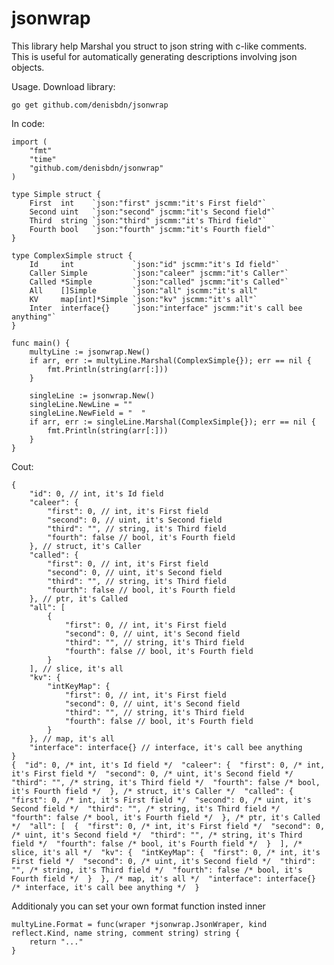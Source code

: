 # jsonwrap

This library help Marshal you struct to json string with c-like comments.
This is useful for automatically generating descriptions involving json objects.

Usage.
Download library:

	go get github.com/denisbdn/jsonwrap

In code:

	import (
		"fmt"
		"time"
		"github.com/denisbdn/jsonwrap"
	)

	type Simple struct {
		First  int    `json:"first" jscmm:"it's First field"`
		Second uint   `json:"second" jscmm:"it's Second field"`
		Third  string `json:"third" jscmm:"it's Third field"`
		Fourth bool   `json:"fourth" jscmm:"it's Fourth field"`
	}

	type ComplexSimple struct {
		Id     int             `json:"id" jscmm:"it's Id field"`
		Caller Simple          `json:"caleer" jscmm:"it's Caller"`
		Called *Simple         `json:"called" jscmm:"it's Called"`
		All    []Simple        `json:"all" jscmm:"it's all"
		KV     map[int]*Simple `json:"kv" jscmm:"it's all"`
		Inter  interface{}     `json:"interface" jscmm:"it's call bee anything"`
	}

	func main() {
		multyLine := jsonwrap.New()
		if arr, err := multyLine.Marshal(ComplexSimple{}); err == nil {
			fmt.Println(string(arr[:]))
		}

		singleLine := jsonwrap.New()
		singleLine.NewLine = ""
		singleLine.NewField = "  "
		if arr, err := singleLine.Marshal(ComplexSimple{}); err == nil {
			fmt.Println(string(arr[:]))
		}
	}

Cout:

	{
		"id": 0, // int, it's Id field 
		"caleer": {
			"first": 0, // int, it's First field 
			"second": 0, // uint, it's Second field 
			"third": "", // string, it's Third field 
			"fourth": false // bool, it's Fourth field 
		}, // struct, it's Caller 
		"called": {
			"first": 0, // int, it's First field 
			"second": 0, // uint, it's Second field 
			"third": "", // string, it's Third field 
			"fourth": false // bool, it's Fourth field 
		}, // ptr, it's Called 
		"all": [
			{
				"first": 0, // int, it's First field 
				"second": 0, // uint, it's Second field 
				"third": "", // string, it's Third field 
				"fourth": false // bool, it's Fourth field 
			}
		], // slice, it's all 
		"kv": {
			"intKeyMap": {
				"first": 0, // int, it's First field 
				"second": 0, // uint, it's Second field 
				"third": "", // string, it's Third field 
				"fourth": false // bool, it's Fourth field 
			}
		}, // map, it's all 
		"interface": interface{} // interface, it's call bee anything 
	}
	{  "id": 0, /* int, it's Id field */  "caleer": {  "first": 0, /* int, it's First field */  "second": 0, /* uint, it's Second field */  "third": "", /* string, it's Third field */  "fourth": false /* bool, it's Fourth field */  }, /* struct, it's Caller */  "called": {  "first": 0, /* int, it's First field */  "second": 0, /* uint, it's Second field */  "third": "", /* string, it's Third field */  "fourth": false /* bool, it's Fourth field */  }, /* ptr, it's Called */  "all": [  {  "first": 0, /* int, it's First field */  "second": 0, /* uint, it's Second field */  "third": "", /* string, it's Third field */  "fourth": false /* bool, it's Fourth field */  }  ], /* slice, it's all */  "kv": {  "intKeyMap": {  "first": 0, /* int, it's First field */  "second": 0, /* uint, it's Second field */  "third": "", /* string, it's Third field */  "fourth": false /* bool, it's Fourth field */  }  }, /* map, it's all */  "interface": interface{} /* interface, it's call bee anything */  }
	
Additionaly you can set your own format function insted inner
	
	multyLine.Format = func(wraper *jsonwrap.JsonWraper, kind reflect.Kind, name string, comment string) string {
		return "..."
	}
